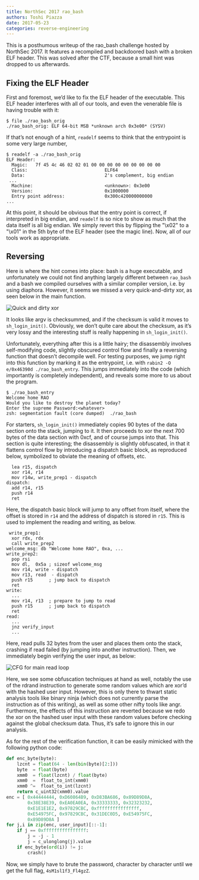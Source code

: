 ```yaml
---
title: NorthSec 2017 rao_bash
authors: Toshi Piazza
date: 2017-05-23
categories: reverse-engineering 
---
```


This is a posthumous writeup of the rao_bash challenge hosted by NorthSec 2017. It
features a recompiled and backdoored bash with a broken ELF header. This was solved after
the CTF, because a small hint was dropped to us afterwards.

## Fixing the ELF Header

First and foremost, we’d like to fix the ELF header of the executable. This ELF header
interferes with all of our tools, and even the venerable file is having trouble with it:

```
$ file ./rao_bash_orig
./rao_bash_orig: ELF 64-bit MSB *unknown arch 0x3e00* (SYSV)
```

If that’s not enough of a hint, `readelf` seems to think that the entrypoint is some very
large number,

```
$ readelf -a ./rao_bash_orig
ELF Header:
  Magic:   7f 45 4c 46 02 02 01 00 00 00 00 00 00 00 00 00
  Class:                             ELF64
  Data:                              2's complement, big endian
 ...
  Machine:                           <unknown>: 0x3e00
  Version:                           0x1000000
  Entry point address:               0x300c420000000000
...
```

At this point, it should be obvious that the entry point is correct, if interpreted in big
endian, and `readelf` is so nice to show as much that the data itself is all big endian.
We simply revert this by flipping the "\x02" to a "\x01" in the 5th byte of the ELF header
(see the magic line). Now, all of our tools work as appropriate.

## Reversing

Here is where the hint comes into place: bash is a huge executable, and unfortunately we
could not find anything largely different between `rao_bash` and a bash we compiled
ourselves with a similar compiler version, i.e. by using diaphora. However, it seems we
missed a very quick-and-dirty xor, as seen below in the main function.

![Quick and dirty xor]({filename}/assets/rao_bash_xor.png)

It looks like argv is checksummed, and if the checksum is valid it moves to
`sh_login_init()`. Obviously, we don’t quite care about the checksum, as it’s very lossy
and the interesting stuff is really happening in `sh_login_init()`. 

Unfortunately, everything after this is a little hairy; the disassembly involves
self-modifying code, slightly obscured control flow and finally a reversing function that
doesn’t decompile well. For testing purposes, we jump right into this function by marking
it as the entrypoint, i.e. with `rabin2 -O e/0x46390d ./rao_bash_entry`. This jumps
immediately into the code (which importantly is completely independent), and reveals some
more to us about the program.

```
$ ./rao_bash_entry
Welcome home RAO
Would you like to destroy the planet today?
Enter the supreme Password:<whatever>
zsh: segmentation fault (core dumped)  ./rao_bash
```

For starters, `sh_login_init()` immediately copies 90 bytes of the data section onto the
stack, jumping to it. It then proceeds to xor the next 700 bytes of the data section with
0xcf, and of course jumps into that. This section is quite interesting; the disassembly is
slightly obfuscated, in that it flattens control flow by introducing a dispatch basic
block, as reproduced below, symbolized to obviate the meaning of offsets, etc.

```assembly
  lea r15, dispatch
  xor r14, r14
  mov r14w, write_prep1 - dispatch
dispatch:
  add r14, r15
  push r14
  ret
```

Here, the dispatch basic block will jump to any offset from itself, where the offset is
stored in `r14` and the address of dispatch is stored in `r15`. This is used to implement
the reading and writing, as below.

```assembly
 write_prep1:
  xor rdx, rdx
  call write_prep2
welcome_msg: db "Welcome home RAO", 0xa, ...
write_prep2:  
  pop rsi
  mov dl,  0x5a ; sizeof welcome_msg
  mov r14, write - dispatch 
  mov r13, read  - dispatch
  push r15      ; jump back to dispatch
  ret
write:
  ...
  mov r14, r13  ; prepare to jump to read
  push r15      ; jump back to dispatch
  ret
read:
  ...
  jnz verify_input
  ...
```

Here, read pulls 32 bytes from the user and places them onto the stack, crashing if read
failed (by jumping into another instruction). Then, we immediately begin verifying the
user input, as below:

![CFG for main read loop]({filename}/assets/rao_bash_cfg.jpeg)

Here, we see some obfuscation techniques at hand as well, notably the use of the rdrand
instruction to generate some random values which are xor’d with the hashed user input.
However, this is only there to thwart static analysis tools like binary ninja (which does
not currently parse the instruction as of this writing), as well as some other nifty tools
like angr. Furthermore, the effects of this instruction are reverted because we redo the
xor on the hashed user input with these random values before checking against the global
checksum data. Thus, it’s safe to ignore this in our analysis.

As for the rest of the verification function, it can be easily mimicked with the following
python code:

```py
def enc_byte(byte):
    lzcnt = float(64 - len(bin(byte)[2:]))
    byte  = float(byte)
    xmm0  = float(lzcnt) / float(byte)
    xmm0  =  float_to_int(xmm0)
    xmm0 ^=  float_to_int(lzcnt)
    return c_uint32(xmm0).value
enc = [ 0x44444444, 0xD60864B9, 0xD83BA686, 0x89D89D8A,
        0x38E38E39, 0xEA0EA0EA, 0x33333333, 0x32323232,
        0xE1E1E1E2, 0x97829CBC, 0xffffffffffffffff,
        0xE54975FC, 0x97829CBC, 0x31DEC0D5, 0xE54975FC,
        0x89D89D8A ]
for j,i in zip(enc, user_input)[::-1]:
    if j == 0xffffffffffffffff:
        j = -j - 1
        j = c_ulonglong(j).value
    if enc_byte(ord(i)) != j:
        crash()
```

Now, we simply have to brute the password, character by character until we get the full
flag, `4sM1sl1f3_Fl4gzZ`.
